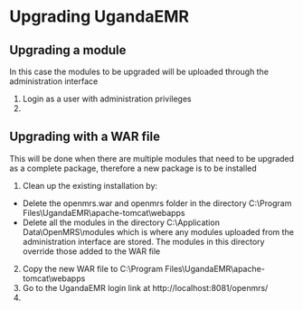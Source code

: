  # Upgrading UgandaEMR 
## Upgrading a module
In this case the modules to be upgraded will be uploaded through the administration interface
1. Login as a user with administration privileges
2. 
## Upgrading with a WAR file 
This will be done when there are multiple modules that need to be upgraded as a complete package, therefore a new package is to be installed
1. Clean up the existing installation by: 
  * Delete the openmrs.war and openmrs folder in the directory C:\Program Files\UgandaEMR\apache-tomcat\webapps  
  * Delete all the modules in the directory C:\Application Data\OpenMRS\modules which is where any modules uploaded from the administration interface are stored. The modules in this directory override those added to the WAR file 
2. Copy the new WAR file to C:\Program Files\UgandaEMR\apache-tomcat\webapps  
3. Go to the UgandaEMR login link at http://localhost:8081/openmrs/ 
4. 
